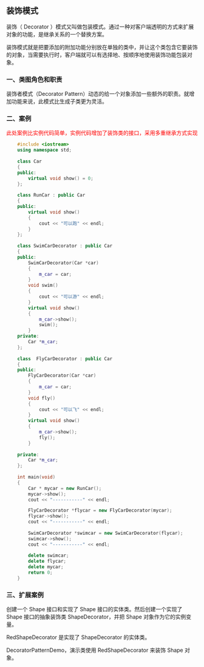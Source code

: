 ## 装饰模式

装饰（ Decorator ）模式又叫做包装模式。通过一种对客户端透明的方式来扩展对象的功能，是继承关系的一个替换方案。

装饰模式就是把要添加的附加功能分别放在单独的类中，并让这个类包含它要装饰的对象，当需要执行时，客户端就可以有选择地、按顺序地使用装饰功能包装对象。

### 一、类图角色和职责

装饰者模式（Decorator Pattern）动态的给一个对象添加一些额外的职责。就增加功能来说，此模式比生成子类更为灵活。

### 二、案例
<font color=red>此处案例比实例代码简单，实例代码增加了装饰类的接口，采用多重继承方式实现</font>

```C++
	#include <iostream>
	using namespace std;
	
	class Car
	{
	public:
		virtual void show() = 0;
	};
	
	class RunCar : public Car 
	{
	public:
		virtual void show()
		{
			cout << "可以跑" << endl;
		}
	};
	
	class SwimCarDecorator : public Car
	{
	public:
		SwimCarDecorator(Car *car)
		{
			m_car = car;
		}
		void swim()
		{
			cout << "可以游" << endl;
		}
		virtual void show()
		{
			m_car->show();
			swim();
		}
	private:
		Car *m_car;
	};
	
	class  FlyCarDecorator : public Car
	{
	public:
		FlyCarDecorator(Car *car)
		{
			m_car = car;
		}
		void fly()
		{
			cout << "可以飞" << endl;
		}
		virtual void show()
		{
			m_car->show();
			fly();
		}
	
	private:
		Car *m_car;
	};
	
	int main(void)
	{
		Car * mycar = new RunCar();
		mycar->show();
		cout << "-----------" << endl;

		FlyCarDecorator *flycar = new FlyCarDecorator(mycar);
		flycar->show();
		cout << "-----------" << endl;
	
		SwimCarDecorator *swimcar = new SwimCarDecorator(flycar);
		swimcar->show();
		cout << "-----------" << endl;
	
		delete swimcar;
		delete flycar;
		delete mycar;
		return 0;
	}
```

### 三、扩展案例

创建一个 Shape 接口和实现了 Shape 接口的实体类。然后创建一个实现了 Shape 接口的抽象装饰类 ShapeDecorator，并把 Shape 对象作为它的实例变量。

RedShapeDecorator 是实现了 ShapeDecorator 的实体类。

DecoratorPatternDemo，演示类使用 RedShapeDecorator 来装饰 Shape 对象。

